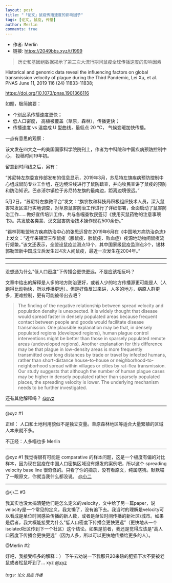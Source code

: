 ```yaml
---
layout: post
title: "「论文」鼠疫传播速度的影响因子"
tags: [论文, 鼠疫, 传播]
author: Merlin
comments: true
---
```


- 作者: Merlin 
- 链接: https://2049bbs.xyz/t/1999

>历史和基因组数据揭示了第三次大流行期间鼠疫全球传播速度的影响因素

Historical and genomic data reveal the influencing factors on global transmission velocity of plague during the Third Pandemic, Lei Xu, et al. PNAS June 11, 2019 116 (24) 11833-11838;

https://doi.org/10.1073/pnas.1901366116

如题，极简摘要：

- 个别品系传播速度更快；
- 低人口密度， 高植被覆盖（草原，森林），传播更快；
- 传播速度 vs 温度成 U 型曲线，最低点 20 °C， 气候变暖加快传播。

一点有意思的观察：

该文发在四大之一的美国国家科学院院刊上，作者为中科院和中国疾病预防控制中心， 投稿时间19年初。

留意到时间线之后，另有：

“苏尼特左旗委宣传部发布的信息显示，2019年3月，苏尼特左旗疾病预防控制中心组成鼠防专业工作组，在边境沿线进行了鼠防踏查，并向牧民宣讲了鼠疫的预防和防治知识。巴彦淖尔镇位于苏尼特左旗的最南边，距离边境很远。”

5月2日，“苏尼特左旗微平台”发文：“旗农牧和科技局积极组织技术人员，深入鼠害常发区进行实地调查，对草原鼠害防治工作进行了详细部署，全面启动了鼠害防治工作……做好宣传培训工作，共与各嘎查牧民签订《使用灭鼠药物的注意事项书》。共发放各类蒙、汉文鼠害防治技术操作规程500余份。”

“锡林郭勒盟地方疾病防治中心的张思远曾在2019年6月在《中国地方病防治杂志》上发文：“近年来锡盟三型鼠疫（腺鼠疫、肺鼠疫、败血症）疫源地动物间鼠疫流行频繁。”该文还表示，全盟设鼠疫监测点13个，其中国家级鼠疫监测点3个，锡林郭勒盟新中国成立后发生过4次人间鼠疫，最近一次发生在2004年。”

---
---

没想通为什么"低人口密度"下传播会更快更远。不是应该相反吗？

文章中给出的解释是人多的地方防治更好，或者人少的地方传播源更可能是人（人跑得比动物快，所以传播更远）。但是好像反过来讲，人多的地方，病原人群更多，更难控制，更有可能被带出去吧？

>The finding of the negative relationship between spread velocity and population density is unexpected. It is widely thought that disease would spread faster in densely populated areas because frequent contact between people and goods would facilitate disease transmission. One plausible explanation may be that, in densely populated regions (developed regions), human plague control interventions might be better than those in sparsely populated remote areas (undeveloped regions). Another explanation for this difference may be that plague in low-density areas is more frequently transmitted over long distances by trade or travel by infected humans, rather than short-distance house-to-house or neighborhood-to-neighborhood spread within villages or cities by rat–flea transmission. Our study suggests that although the number of human plague cases may be higher in densely populated rather than sparsely populated places, the spreading velocity is lower. The underlying mechanism needs to be further investigated.

还有其他解释吗？
[@xyz](https://2049bbs.xyz/member/2280)

---

@xyz #1

正经： 人口和土地利用貌似不是独立变量。草原森林地区等适合大量繁殖的区域人本来就不多。

不正经：人多喵也多
Merlin 


---
@xyz #1 我觉得很有可能是 comparative 的样本问题，这是一个极度有偏的对比样本，因为现在鼠疫在中国人口密集区域没有爆发的案例吧，所以这个 spreading velocity base line 很奇怪的。只看了你的摘录，没有看原文，纯属瞎猜。默默喵了一眼原文，你就当我什么都没说。
[@小二](https://2049bbs.xyz/member/1)

---
@小二 #3

我其实也没太搞清楚他们是怎么定义的velocity，文中给了另一篇paper，说velocity是一个常见的定义，我太懒了，没有追下去。我当时的理解是velocity可以看成是单位时间感染传播的新人数，或者是单位时间传播的新社区/城市。如果是后者，我大概能接受为什么"低人口密度下传播会更快更远”（更快地从一个isolated社区传到下一个社区）这个结论。如果是前者，我还是觉得应该是"高人口密度下传播会更快更远”（因为人多，所以可以更快地传播给更多的人）。

@Merlin #2

好吧，我接受喵多的解释：） 下午去劝说一下我那只20来磅的肥猫下次不要被老鼠或者松鼠吓到了...
xyz [@xyz](https://2049bbs.xyz/member/2280)


###### tags: `论文` `鼠疫` `传播`
